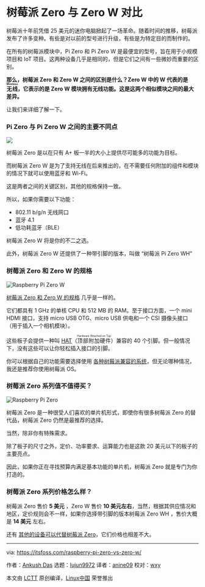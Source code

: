 [#]: subject: "Raspberry Pi Zero vs Zero W: What’s the Difference?"
[#]: via: "https://itsfoss.com/raspberry-pi-zero-vs-zero-w/"
[#]: author: "Ankush Das https://itsfoss.com/author/ankush/"
[#]: collector: "lujun9972"
[#]: translator: "anine09"
[#]: reviewer: "wxy"
[#]: publisher: " "
[#]: url: " "

树莓派 Zero 与 Zero W 对比
======

树莓派十年前凭借 25 美元的迷你电脑掀起了一场革命。随着时间的推移，树莓派发布了许多变种。有些是对以前的型号进行升级，有些是为特定目的而制作的。

在所有的树莓派模块中，Pi Zero 和 Pi Zero W 是最便宜的型号，旨在用于小规模项目和 IoT 项目。这两种设备几乎是相同的，但是它们之间有一些微妙而重要的区别。

**那么，树莓派 Zero 和 Zero W 之间的区别是什么？Zero W 中的 W 代表的是<ruby>无线<rt>Wireless</rt></ruby>，它表示的是 Zero W 模块拥有无线功能。这是这两个相似模块之间的最大差异。**

让我们来详细了解一下。

### Pi Zero 与 Pi Zero W 之间的主要不同点

![][1]

树莓派 Zero 是以在只有 A+ 板一半的大小上提供尽可能多的功能为目标。

而树莓派 Zero W 是为了支持无线在后来推出的，在不需要任何附加的组件和模块的情况下就可以使用蓝牙和 Wi-Fi。

这是两者之间的关键区别，其他的规格保持一致。

所以，如果你需要以下功能：

  * 802.11 b/g/n 无线网口
  * 蓝牙 4.1
  * 低功耗蓝牙（BLE）

树莓派 Zero W 将是你的不二之选。

此外，树莓派 Zero W 还提供了一种带引脚的版本，叫做 “树莓派 Pi Zero WH”

### 树莓派 Zero 和 Zero W 的规格

![Raspberry Pi Zero W][6]

[树莓派 Zero 和 Zero W 的规格][7] 几乎是一样的。

它们都具有 1 GHz 的单核 CPU 和 512 MB 的 RAM。至于接口方面，一个 mini HDMI 接口，支持 micro USB OTG、micro USB 供电和一个 CSI 摄像头接口（用于插入一个相机模块）。

这些板子会提供一种叫 [HAT][8]（<ruby>顶部附加硬件<rt>Hardware Attached on Top</rt></ruby>）兼容的 40 个引脚。但一般情况下，没有这些可以让你轻松插入接口的引脚。

你可以根据自己的功能需要选择使用 [各种树莓派兼容的系统][9]，但无论哪种情况，我还是推荐你使用树莓派 OS。

### 树莓派 Zero 系列值不值得买？

![Raspberry Pi Zero][10]

树莓派 Zero 是一种很受人们喜欢的单片机形式，即使你有很多树莓派 Zero 的替代品，树莓派 Zero 仍然是最推荐的选择。

当然，除非你有特殊需求。

除了板子的尺寸之外，定价、功率要求、运算能力也是这款 20 美元以下的板子的主要亮点。

因此，如果你正在寻找预算内满足基本功能的单片机，树莓派 Zero 就是专门为你打造的。

### 树莓派 Zero 系列价格怎么样？

树莓派 Zero 售价 **5 美元** ，Zero W 售价 **10 美元左右**，当然，根据其供应情况和地区，定价规则会不一样，如果你选择带引脚的版本树莓派 Zero WH ，售价大概是 **14 美元** 左右。

还有 [其他的设备可以代替树莓派 Zero][11]，它们价格也相差不大。

--------------------------------------------------------------------------------

via: https://itsfoss.com/raspberry-pi-zero-vs-zero-w/

作者：[Ankush Das][a]
选题：[lujun9972][b]
译者：[anine09](https://github.com/anine09)
校对：[wxy](https://github.com/wxy)

本文由 [LCTT](https://github.com/LCTT/TranslateProject) 原创编译，[Linux中国](https://linux.cn/) 荣誉推出

[a]: https://itsfoss.com/author/ankush/
[b]: https://github.com/lujun9972
[1]: https://i0.wp.com/itsfoss.com/wp-content/uploads/2021/09/raspberry-pi-zero-vs-zero-w.png?resize=800%2C450&ssl=1
[2]: https://i1.wp.com/m.media-amazon.com/images/I/517BwcAPmTL._SL160_.jpg?ssl=1
[3]: https://www.amazon.com/dp/B072N3X39J?tag=chmod7mediate-20&linkCode=osi&th=1&psc=1 "CanaKit Raspberry Pi Zero W (Wireless) Complete Starter Kit - 16 GB Edition"
[4]: https://www.amazon.com/gp/prime/?tag=chmod7mediate-20 "Amazon Prime"
[5]: https://www.amazon.com/dp/B072N3X39J?tag=chmod7mediate-20&linkCode=osi&th=1&psc=1 "Buy on Amazon"
[6]: https://i0.wp.com/itsfoss.com/wp-content/uploads/2021/09/raspberry-pi-zero-w.png?resize=600%2C400&ssl=1
[7]: https://itsfoss.com/raspberry-pi-zero-w/
[8]: https://github.com/raspberrypi/hats
[9]: https://itsfoss.com/raspberry-pi-os/
[10]: https://i0.wp.com/itsfoss.com/wp-content/uploads/2021/09/raspberry-pi-zero-1.png?resize=600%2C400&ssl=1
[11]: https://itsfoss.com/raspberry-pi-zero-alternatives/
[12]: https://i0.wp.com/itsfoss.com/wp-content/uploads/2020/10/raspberry-pi-zero-w-projects.png?fit=800%2C450&ssl=1
[13]: https://itsfoss.com/raspberry-pi-zero-projects/
